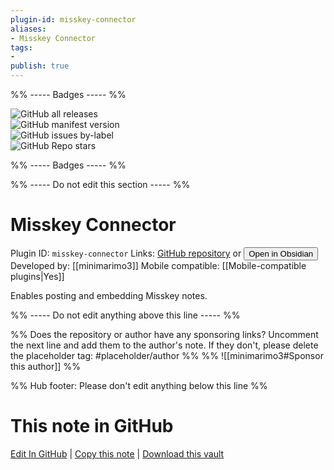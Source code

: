 ```yaml
---
plugin-id: misskey-connector
aliases:
- Misskey Connector
tags: 
- 
publish: true
---
```


%% ----- Badges ----- %%

![GitHub all releases](https://img.shields.io/github/downloads/minimarimo3/Obsidian-plugin-for-Misskey/total?color=573E7A&logo=github&style=for-the-badge)   
![GitHub manifest version](https://img.shields.io/github/manifest-json/v/minimarimo3/Obsidian-plugin-for-Misskey?color=573E7A&logo=github&style=for-the-badge)   
![GitHub issues by-label](https://img.shields.io/github/issues/minimarimo3/Obsidian-plugin-for-Misskey/help%20wanted?color=573E7A&logo=github&style=for-the-badge)   
![GitHub Repo stars](https://img.shields.io/github/stars/minimarimo3/Obsidian-plugin-for-Misskey?color=573E7A&logo=github&style=for-the-badge)

%% ----- Badges ----- %%

%% ----- Do not edit this section ----- %%

# Misskey Connector

Plugin ID: `misskey-connector`
Links: [GitHub repository](https://github.com/minimarimo3/Obsidian-plugin-for-Misskey) or [<button id=HH>Open in Obsidian</button>](obsidian://show-plugin?id=misskey-connector)
Developed by: [[minimarimo3]]
Mobile compatible: [[Mobile-compatible plugins|Yes]]

Enables posting and embedding Misskey notes.

%% ----- Do not edit anything above this line ----- %% 

%% Does the repository or author have any sponsoring links? Uncomment the next line and add them to the author's note. If they don't, please delete the placeholder tag: #placeholder/author %%
%% ![[minimarimo3#Sponsor this author]] %%

%% Hub footer: Please don't edit anything below this line %%

# This note in GitHub

<span class="git-footer">[Edit In GitHub](https://github.dev/obsidian-community/obsidian-hub/blob/main/02%20-%20Community%20Expansions/02.05%20All%20Community%20Expansions/Plugins/misskey-connector.md "git-hub-edit-note") | [Copy this note](https://raw.githubusercontent.com/obsidian-community/obsidian-hub/main/02%20-%20Community%20Expansions/02.05%20All%20Community%20Expansions/Plugins/misskey-connector.md "git-hub-copy-note") | [Download this vault](https://github.com/obsidian-community/obsidian-hub/archive/refs/heads/main.zip "git-hub-download-vault") </span>
